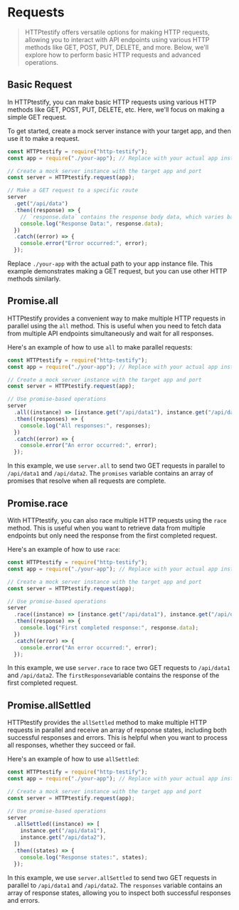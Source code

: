 # Requests

> HTTPtestify offers versatile options for making HTTP requests, allowing you to interact with API endpoints using various HTTP methods like GET, POST, PUT, DELETE, and more. Below, we'll explore how to perform basic HTTP requests and advanced operations.

## Basic Request

In HTTPtestify, you can make basic HTTP requests using various HTTP methods like GET, POST, PUT, DELETE, etc. Here, we'll focus on making a simple GET request.

To get started, create a mock server instance with your target app, and then use it to make a request.

```javascript
const HTTPtestify = require("http-testify");
const app = require("./your-app"); // Replace with your actual app instance

// Create a mock server instance with the target app and port
const server = HTTPtestify.request(app);

// Make a GET request to a specific route
server
  .get("/api/data")
  .then((response) => {
    // `response.data` contains the response body data, which varies based on the server's response content.
    console.log("Response Data:", response.data);
  })
  .catch((error) => {
    console.error("Error occurred:", error);
  });
```

Replace `./your-app` with the actual path to your app instance file. This example demonstrates making a GET request, but you can use other HTTP methods similarly.

## Promise.all

HTTPtestify provides a convenient way to make multiple HTTP requests in parallel using the `all` method. This is useful when you need to fetch data from multiple API endpoints simultaneously and wait for all responses.

Here's an example of how to use `all` to make parallel requests:

```javascript
const HTTPtestify = require("http-testify");
const app = require("./your-app"); // Replace with your actual app instance

// Create a mock server instance with the target app and port
const server = HTTPtestify.request(app);

// Use promise-based operations
server
  .all((instance) => [instance.get("/api/data1"), instance.get("/api/data2")])
  .then((responses) => {
    console.log("All responses:", responses);
  })
  .catch((error) => {
    console.error("An error occurred:", error);
  });
```

In this example, we use `server.all` to send two GET requests in parallel to `/api/data1` and `/api/data2`. The `promises` variable contains an array of promises that resolve when all requests are complete.

## Promise.race

With HTTPtestify, you can also race multiple HTTP requests using the `race` method. This is useful when you want to retrieve data from multiple endpoints but only need the response from the first completed request.

Here's an example of how to use `race`:

```javascript
const HTTPtestify = require("http-testify");
const app = require("./your-app"); // Replace with your actual app instance

// Create a mock server instance with the target app and port
const server = HTTPtestify.request(app);

// Use promise-based operations
server
  .race((instance) => [instance.get("/api/data1"), instance.get("/api/data2")])
  .then((response) => {
    console.log("First completed response:", response.data);
  })
  .catch((error) => {
    console.error("An error occurred:", error);
  });
```

In this example, we use `server.race` to race two GET requests to `/api/data1` and `/api/data2`. The `firstResponse`variable contains the response of the first completed request.

## Promise.allSettled

HTTPtestify provides the `allSettled` method to make multiple HTTP requests in parallel and receive an array of response states, including both successful responses and errors. This is helpful when you want to process all responses, whether they succeed or fail.

Here's an example of how to use `allSettled`:

```javascript
const HTTPtestify = require("http-testify");
const app = require("./your-app"); // Replace with your actual app instance

// Create a mock server instance with the target app and port
const server = HTTPtestify.request(app);

// Use promise-based operations
server
  .allSettled((instance) => [
    instance.get("/api/data1"),
    instance.get("/api/data2"),
  ])
  .then((states) => {
    console.log("Response states:", states);
  });
```

In this example, we use `server.allSettled` to send two GET requests in parallel to `/api/data1` and `/api/data2`. The `responses` variable contains an array of response states, allowing you to inspect both successful responses and errors.
